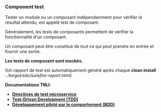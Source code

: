 ### **Component test**

Tester un module ou un composant indépendamment pour vérifier le résultat attendu, est appelé test de composant. 

Généralement, les tests de composants permettent de vérifier la fonctionnalité d'un composant.

Un composant peut être constitué de tout ce qui peut prendre en entrée et fournir une sortie.

**Les tests de composant sont mockés.**

(Un rapport de test est automatiquement généré après chaque **clean install** : */target/site/surefire-report.html*)

**Documentations TMJ:**

+ **[Directives de test microservice](http://tmj.git-scm.pole-emploi.intra/site/livrables_tmj/conception/strategie-test-microservice/README.html)**
+ **[Test-Driven Development (TDD)](http://tmj.git-scm.pole-emploi.intra/site/livrables_tmj/developpement/tdd/README.html)**
+ **[Développement piloté par le comportement (BDD)](http://tmj.git-scm.pole-emploi.intra/site/livrables_tmj/developpement/Behavior-driven_development/README.html)**

